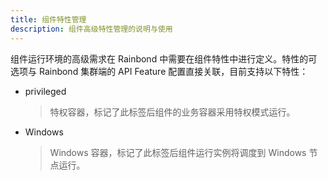 ```yaml
---
title: 组件特性管理
description: 组件高级特性管理的说明与使用
---
```


组件运行环境的高级需求在 Rainbond 中需要在组件特性中进行定义。特性的可选项与 Rainbond 集群端的 API Feature 配置直接关联，目前支持以下特性：

- privileged

  > 特权容器，标记了此标签后组件的业务容器采用特权模式运行。

- Windows

  > Windows 容器，标记了此标签后组件运行实例将调度到 Windows 节点运行。
